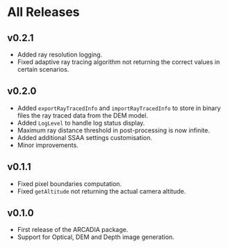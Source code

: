 # All Releases 

## v0.2.1
- Added ray resolution logging. 
- Fixed adaptive ray tracing algorithm not returning the correct values in certain scenarios.

## v0.2.0 
- Added `exportRayTracedInfo` and `importRayTracedInfo` to store in binary files the ray traced data from the DEM model. 
- Added `LogLevel` to handle log status display.
- Maximum ray distance threshold in post-processing is now infinite. 
- Added additional SSAA settings customisation.
- Minor improvements.

## v0.1.1 
- Fixed pixel boundaries computation. 
- Fixed `getAltitude` not returning the actual camera altitude.

## v0.1.0 

- First release of the ARCADIA package. 
- Support for Optical, DEM and Depth image generation. 